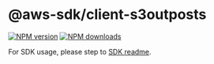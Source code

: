 # @aws-sdk/client-s3outposts

[![NPM version](https://img.shields.io/npm/v/@aws-sdk/client-s3outposts/rc.svg)](https://www.npmjs.com/package/@aws-sdk/client-s3outposts)
[![NPM downloads](https://img.shields.io/npm/dm/@aws-sdk/client-s3outposts.svg)](https://www.npmjs.com/package/@aws-sdk/client-s3outposts)

For SDK usage, please step to [SDK readme](https://github.com/aws/aws-sdk-js-v3).
